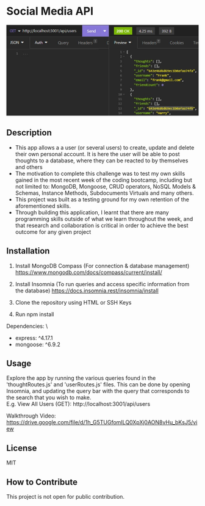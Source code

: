 # Social Media API

![alt text](./assets/images/sma_image.jpg)

## Description

- This app allows a a user (or several users) to create, update and delete their own personal account. It is here the user will be able to post thoughts to a database, where they can be reacted to by themselves and others
- The motivation to complete this challenge was to test my own skills gained in the most recent week of the coding bootcamp, including but not limited to: MongoDB, Mongoose, CRUD operators, NoSQL Models & Schemas, Instance Methods, Subdocuments Virtuals and many others.
- This project was built as a testing ground for my own retention of the aforementioned skills.
- Through building this application, I learnt that there are many programming skills outside of what we learn throughout the week, and that research and collaboration is critical in order to achieve the best outcome for any given project

## Installation

1) Install MongoDB Compass (For connection & database management)
https://www.mongodb.com/docs/compass/current/install/

2) Install Insomnia (To run queries and access specific information from the database)
https://docs.insomnia.rest/insomnia/install

3) Clone the repository using HTML or SSH Keys

4) Run npm install

Dependencies: \
- express: ^4.17.1
- mongoose: ^6.9.2

## Usage

Explore the app by running the various queries found in the 'thoughtRoutes.js' and 'userRoutes.js' files. This can be done by opening Insomnia, and updating the query bar with the query that corresponds to the search that you wish to make.\
E.g. View All Users (GET): http://localhost:3001/api/users

Walkthrough Video:\
https://drive.google.com/file/d/1h_G5TUGfomILQ0XpXj0AON8vHu_bKsJ5/view

## License

MIT

## How to Contribute

This project is not open for public contribution.


